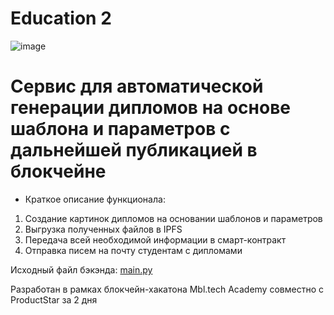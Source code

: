# Education 2
![image](https://user-images.githubusercontent.com/106698210/189530744-1d9b9192-05fb-40d4-9d47-edd414dc23cc.png)

# Cервис для автоматической генерации дипломов на основе шаблона и параметров с дальнейшей публикацией в блокчейне

- Краткое описание функционала:
 1. Создание картинок дипломов на основании шаблонов и параметров
 2. Выгрузка полученных файлов в IPFS
 3. Передача всей необходимой информации в смарт-контракт
 4. Отправка писем на почту студентам с дипломами

Исходный файл бэкэнда: [main.py](https://github.com/cashriver/hackathon/blob/main/main.py)

Разработан в рамках блокчейн-хакатона Mbl.tech Academy совместно с ProductStar за 2 дня
